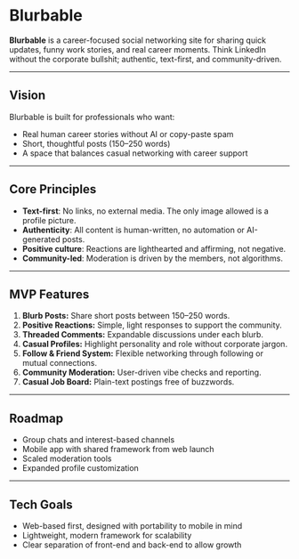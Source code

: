 # Blurbable

**Blurbable** is a career-focused social networking site for sharing quick updates, funny work stories, and real career moments. Think LinkedIn without the corporate bullshit; authentic, text-first, and community-driven.

---

## Vision

Blurbable is built for professionals who want:

* Real human career stories without AI or copy-paste spam
* Short, thoughtful posts (150–250 words)
* A space that balances casual networking with career support

---

## Core Principles

* **Text-first**: No links, no external media. The only image allowed is a profile picture.
* **Authenticity**: All content is human-written, no automation or AI-generated posts.
* **Positive culture**: Reactions are lighthearted and affirming, not negative.
* **Community-led**: Moderation is driven by the members, not algorithms.

---

## MVP Features

1. **Blurb Posts:** Share short posts between 150–250 words.
2. **Positive Reactions:** Simple, light responses to support the community.
3. **Threaded Comments:** Expandable discussions under each blurb.
4. **Casual Profiles:** Highlight personality and role without corporate jargon.
5. **Follow & Friend System:** Flexible networking through following or mutual connections.
6. **Community Moderation:** User-driven vibe checks and reporting.
7. **Casual Job Board:** Plain-text postings free of buzzwords.

---

## Roadmap

* Group chats and interest-based channels
* Mobile app with shared framework from web launch
* Scaled moderation tools
* Expanded profile customization

---

## Tech Goals

* Web-based first, designed with portability to mobile in mind
* Lightweight, modern framework for scalability
* Clear separation of front-end and back-end to allow growth
